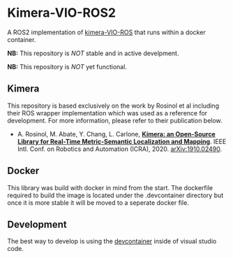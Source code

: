 # Kimera-VIO-ROS2
A ROS2 implementation of [kimera-VIO-ROS](https://github.com/MIT-SPARK/Kimera-VIO-ROS) that runs within a docker container.

**NB:** This repository is *NOT* stable and in active develpment. 

**NB:** This repository is *NOT* yet functional.

## Kimera
This repository is based exclusively on the work by Rosinol et al including their ROS wrapper implementation which was used as a reference for development. For more information, please refer to their publication below.

- A. Rosinol, M. Abate, Y. Chang, L. Carlone, [**Kimera: an Open-Source Library for Real-Time Metric-Semantic Localization and Mapping**](https://arxiv.org/abs/1910.02490). IEEE Intl. Conf. on Robotics and Automation (ICRA), 2020. [arXiv:1910.02490](https://arxiv.org/abs/1910.02490).

## Docker

This library was build with docker in mind from the start. The dockerfile required to build the image is located under the .devcontainer directory but once it is more stable it will be moved to a seperate docker file.

## Development

The best way to develop is using the [devcontainer](https://code.visualstudio.com/docs/remote/containers) inside of visual studio code.

